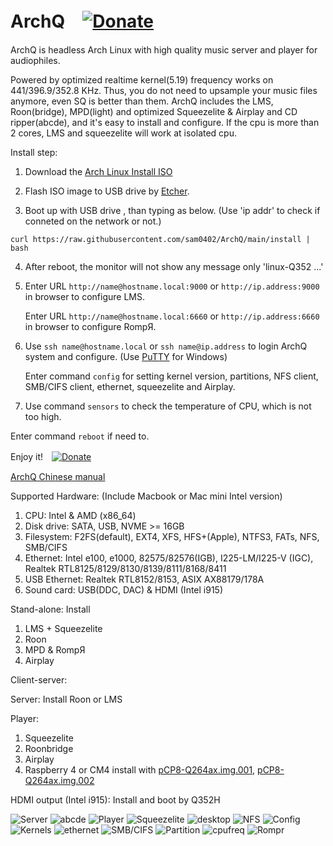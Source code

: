 # ArchQ　[![Donate](images/pdonate.png)](https://paypal.me/sam402shu)

ArchQ is headless Arch Linux with high quality music server and player for audiophiles.

Powered by optimized realtime kernel(5.19) frequency works on 441/396.9/352.8 KHz.
Thus, you do not need to upsample your music files anymore, even SQ is better than them.
ArchQ includes the LMS, Roon(bridge), MPD(light) and optimized Squeezelite & Airplay and CD ripper(abcde), and it's easy to install and configure.
If the cpu is more than 2 cores, LMS and squeezelite will work at isolated cpu.


Install step:
1. Download the [Arch Linux Install ISO](http://mirror.rackspace.com/archlinux/iso/latest/)

2. Flash ISO image to USB drive by [Etcher](https://www.balena.io/etcher/?).

3. Boot up with USB drive , than typing as below. (Use 'ip addr' to check if conneted on the network or not.)
 
`curl https://raw.githubusercontent.com/sam0402/ArchQ/main/install | bash`

4. After reboot, the monitor will not show any message only 'linux-Q352 ...'

5. Enter URL `http://name@hostname.local:9000` or `http://ip.address:9000` in browser to configure LMS.

   Enter URL `http://name@hostname.local:6660` or `http://ip.address:6660` in browser to configure RompЯ.

6. Use `ssh name@hostname.local` or `ssh name@ip.address` to login ArchQ system and configure. (Use [PuTTY](https://www.putty.org) for Windows)
   
   Enter command `config` for setting kernel version, partitions, NFS client, SMB/CIFS client, ethernet, squeezelite and Airplay.

7. Use command `sensors` to check the temperature of CPU, which is not too high.

Enter command `reboot` if need to.

Enjoy it!　[![Donate](images/buymeacoffee.png)](https://buymeacoff.ee/samshu.tw)
 
[ArchQ Chinese manual](http://www.stsd99.com/phpBB3/viewtopic.php?f=61&t=3210&sid=702a4898b30a89bc20ba1276940ef412) 

Supported Hardware: (Include Macbook or Mac mini Intel version)
 1. CPU: Intel & AMD (x86_64)
 2. Disk drive: SATA, USB, NVME >= 16GB
 3. Filesystem: F2FS(default), EXT4, XFS, HFS+(Apple), NTFS3, FATs, NFS, SMB/CIFS
 4. Ethernet: Intel e100, e1000, 82575/82576(IGB), I225-LM/I225-V (IGC), Realtek RTL8125/8129/8130/8139/8111/8168/8411
 5. USB Ethernet: Realtek RTL8152/8153, ASIX AX88179/178A
 6. Sound card: USB(DDC, DAC) & HDMI (Intel i915)

Stand-alone: Install
 1. LMS + Squeezelite
 2. Roon
 3. MPD & RompЯ
 4. Airplay

Client-server:

 Server: Install Roon or LMS
 
 Player:
  1. Squeezelite
  3. Roonbridge
  4. Airplay
  5. Raspberry 4 or CM4 install with [pCP8-Q264ax.img.001](https://raw.githubusercontent.com/sam0402/pcp-44.1KHz/master/pCP8-Q264ax.img.7z.001),  [pCP8-Q264ax.img.002](https://raw.githubusercontent.com/sam0402/pcp-44.1KHz/master/pCP8-Q264ax.img.7z.002)
     
 HDMI output (Intel i915): Install and boot by Q352H

![Server](images/servers.png)
![abcde](images/abcde.png)
![Player](images/player.png)
![Squeezelite](images/squeezelite.png)
![desktop](images/desktop_vnc.png)
![NFS](images/nfs_mount.png)
![Config](images/config.png)
![Kernels](images/kernels.png)
![ethernet](images/ethernet.png)
![SMB/CIFS](images/smbcifs.png)
![Partition](images/partition_mount.png)
![cpufreq](images/cpu_freq.png)
![Rompr](images/Rompr.png)
